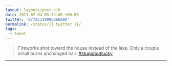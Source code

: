 ```yaml
---
layout: layouts/post.njk
date: 2011-07-04 03:32:00 +00:00
twitter: '87725318995066880'
permalink: /status/{{ twitter }}/
tags: 
  - tweet
---
```


> Fireworks shot toward the house instead of the lake. Only a couple small burns and singed hair. [#stupidbutlucky](https://twitter.com/hashtag/stupidbutlucky)

---
